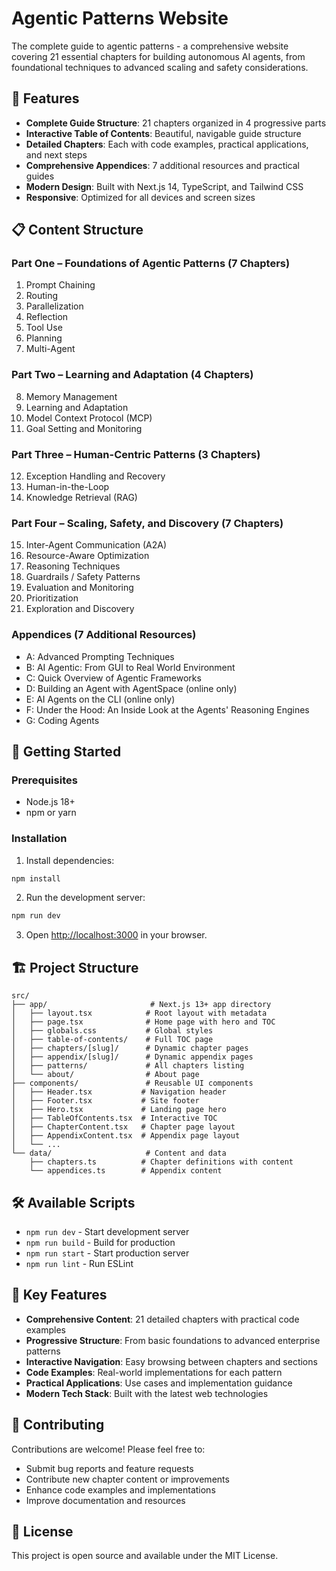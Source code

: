 # Agentic Patterns Website

The complete guide to agentic patterns - a comprehensive website covering 21 essential chapters for building autonomous AI agents, from foundational techniques to advanced scaling and safety considerations.

## 📖 Features

- **Complete Guide Structure**: 21 chapters organized in 4 progressive parts
- **Interactive Table of Contents**: Beautiful, navigable guide structure
- **Detailed Chapters**: Each with code examples, practical applications, and next steps
- **Comprehensive Appendices**: 7 additional resources and practical guides
- **Modern Design**: Built with Next.js 14, TypeScript, and Tailwind CSS
- **Responsive**: Optimized for all devices and screen sizes

## 📋 Content Structure

### Part One – Foundations of Agentic Patterns (7 Chapters)
1. Prompt Chaining
2. Routing
3. Parallelization
4. Reflection
5. Tool Use
6. Planning
7. Multi-Agent

### Part Two – Learning and Adaptation (4 Chapters)
8. Memory Management
9. Learning and Adaptation
10. Model Context Protocol (MCP)
11. Goal Setting and Monitoring

### Part Three – Human-Centric Patterns (3 Chapters)
12. Exception Handling and Recovery
13. Human-in-the-Loop
14. Knowledge Retrieval (RAG)

### Part Four – Scaling, Safety, and Discovery (7 Chapters)
15. Inter-Agent Communication (A2A)
16. Resource-Aware Optimization
17. Reasoning Techniques
18. Guardrails / Safety Patterns
19. Evaluation and Monitoring
20. Prioritization
21. Exploration and Discovery

### Appendices (7 Additional Resources)
- A: Advanced Prompting Techniques
- B: AI Agentic: From GUI to Real World Environment
- C: Quick Overview of Agentic Frameworks
- D: Building an Agent with AgentSpace (online only)
- E: AI Agents on the CLI (online only)
- F: Under the Hood: An Inside Look at the Agents' Reasoning Engines
- G: Coding Agents

## 🚀 Getting Started

### Prerequisites
- Node.js 18+
- npm or yarn

### Installation

1. Install dependencies:
```bash
npm install
```

2. Run the development server:
```bash
npm run dev
```

3. Open [http://localhost:3000](http://localhost:3000) in your browser.

## 🏗️ Project Structure

```
src/
├── app/                       # Next.js 13+ app directory
│   ├── layout.tsx            # Root layout with metadata
│   ├── page.tsx              # Home page with hero and TOC
│   ├── globals.css           # Global styles
│   ├── table-of-contents/    # Full TOC page
│   ├── chapters/[slug]/      # Dynamic chapter pages
│   ├── appendix/[slug]/      # Dynamic appendix pages
│   ├── patterns/             # All chapters listing
│   └── about/                # About page
├── components/               # Reusable UI components
│   ├── Header.tsx           # Navigation header
│   ├── Footer.tsx           # Site footer
│   ├── Hero.tsx             # Landing page hero
│   ├── TableOfContents.tsx  # Interactive TOC
│   ├── ChapterContent.tsx   # Chapter page layout
│   ├── AppendixContent.tsx  # Appendix page layout
│   └── ...
└── data/                     # Content and data
    ├── chapters.ts          # Chapter definitions with content
    └── appendices.ts        # Appendix content
```

## 🛠️ Available Scripts

- `npm run dev` - Start development server
- `npm run build` - Build for production
- `npm run start` - Start production server
- `npm run lint` - Run ESLint

## 🎯 Key Features

- **Comprehensive Content**: 21 detailed chapters with practical code examples
- **Progressive Structure**: From basic foundations to advanced enterprise patterns
- **Interactive Navigation**: Easy browsing between chapters and sections
- **Code Examples**: Real-world implementations for each pattern
- **Practical Applications**: Use cases and implementation guidance
- **Modern Tech Stack**: Built with the latest web technologies

## 🤝 Contributing

Contributions are welcome! Please feel free to:
- Submit bug reports and feature requests
- Contribute new chapter content or improvements
- Enhance code examples and implementations
- Improve documentation and resources

## 📄 License

This project is open source and available under the MIT License.
